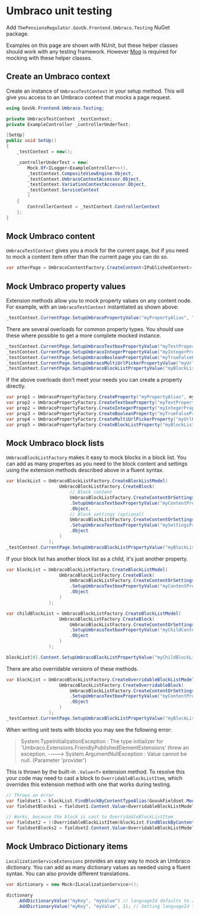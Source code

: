 # Umbraco unit testing

Add `ThePensionsRegulator.GovUk.Frontend.Umbraco.Testing` NuGet package.

Examples on this page are shown with NUnit, but these helper classes should work with any testing framework. However [Moq](https://github.com/moq/moq4) is required for mocking with these helper classes.

## Create an Umbraco context

Create an instance of `UmbracoTestContext` in your setup method. This will give you access to an Umbraco context that mocks a page request.

```csharp
using GovUk.Frontend.Umbraco.Testing;

private UmbracoTestContext _testContext;
private ExampleController _controllerUnderTest;

[SetUp]
public void SetUp()
{
    _testContext = new();

    _controllerUnderTest = new(
        Mock.Of<ILogger<ExampleController>>(),
        _testContext.CompositeViewEngine.Object,
        _testContext.UmbracoContextAccessor.Object,
        _testContext.VariationContextAccessor.Object,
        _testContext.ServiceContext
        )
    {
        ControllerContext = _testContext.ControllerContext
    };
}
```

## Mock Umbraco content

`UmbracoTestContext` gives you a mock for the current page, but if you need to mock a content item other than the current page you can do so.

```csharp
var otherPage = UmbracoContentFactory.CreateContent<IPublishedContent>();
```

## Mock Umbraco property values

Extension methods allow you to mock property values on any content node. For example, with an `UmbracoTestContext` instantiated as shown above:

```csharp
_testContext.CurrentPage.SetupUmbracoPropertyValue("myPropertyAlias", "The text saved in the property");
```

There are several overloads for common property types. You should use these where possible to get a more complete mocked instance.

```csharp
_testContext.CurrentPage.SetupUmbracoTextboxPropertyValue("myTextPropertyAlias", "The text saved in the property");
_testContext.CurrentPage.SetupUmbracoIntegerPropertyValue("myIntegerPropertyAlias", 123);
_testContext.CurrentPage.SetupUmbracoBooleanPropertyValue("myTrueFalsePropertyAlias", true);
_testContext.CurrentPage.SetupUmbracoMultiUrlPickerPropertyValue("myUrlPropertyAlias", new Link() { Url = "https://example.org" });
_testContext.CurrentPage.SetupUmbracoBlockListPropertyValue("myBlockListPropertyAlias", myBlockList);
```

If the above overloads don't meet your needs you can create a property directly.

```csharp
var prop1 = UmbracoPropertyFactory.CreateProperty("myPropertyAlias", myPropertyType, string.Empty);
var prop2 = UmbracoPropertyFactory.CreateTextboxProperty("myTextPropertyAlias", string.Empty);
var prop2 = UmbracoPropertyFactory.CreateIntegerProperty("myIntegerPropertyAlias", 123);
var prop3 = UmbracoPropertyFactory.CreateBooleanProperty("myTrueFalsePropertyAlias", true);
var prop4 = UmbracoPropertyFactory.CreateMultiUrlPickerProperty("myUrlPropertyAlias", new Link() { Url = "https://example.org" });
var prop5 = UmbracoPropertyFactory.CreateBlockListProperty("myBlockListPropertyAlias", myBlockList);
```

## Mock Umbraco block lists

`UmbracoBlockListFactory` makes it easy to mock blocks in a block list. You can add as many properties as you need to the block content and settings using the extension methods described above in a fluent syntax.

```csharp
var blockList = UmbracoBlockListFactory.CreateBlockListModel(
                    UmbracoBlockListFactory.CreateBlock(
                        // Block content
                        UmbracoBlockListFactory.CreateContentOrSettings()
                        .SetupUmbracoTextboxPropertyValue("myContentPropertyAlias", "value on the block content")
                        .Object,
                        // Block settings (optional)
                        UmbracoBlockListFactory.CreateContentOrSettings()
                        .SetupUmbracoTextboxPropertyValue("mySettingsPropertyAlias", "value on the block settings")
                        .Object
                    )
                );
_testContext.CurrentPage.SetupUmbracoBlockListPropertyValue("myBlockListPropertyAlias", blockList);
```

If your block list has another block list as a child, it's just another property.

```csharp
var blockList = UmbracoBlockListFactory.CreateBlockListModel(
                    UmbracoBlockListFactory.CreateBlock(
                        UmbracoBlockListFactory.CreateContentOrSettings()
                        .SetupUmbracoTextboxPropertyValue("myContentPropertyAlias", "value on the parent block content")
                        .Object
                    )
                );

var childBlockList = UmbracoBlockListFactory.CreateBlockListModel(
                    UmbracoBlockListFactory.CreateBlock(
                        UmbracoBlockListFactory.CreateContentOrSettings()
                        .SetupUmbracoTextboxPropertyValue("myChildContentPropertyAlias", "value on the child block content")
                        .Object
                    )
                );

blockList[0].Content.SetupUmbracoBlockListPropertyValue("myChildBlockListPropertyAlias", childBlockList);
```

There are also overridable versions of these methods.

```csharp
var blockList = UmbracoBlockListFactory.CreateOverridableBlockListModel(
                    UmbracoBlockListFactory.CreateOverridableBlock(
                        UmbracoBlockListFactory.CreateContentOrSettings()
                        .SetupUmbracoTextboxPropertyValue("myContentPropertyAlias", "value on the block content")
                        .Object
                    )
                );
_testContext.CurrentPage.SetupUmbracoBlockListPropertyValue("myBlockListPropertyAlias", blockList);
```

When writing unit tests with blocks you may see the following error:

> System.TypeInitializationException : The type initializer for 'Umbraco.Extensions.FriendlyPublishedElementExtensions' threw an exception.
> ----> System.ArgumentNullException : Value cannot be null. (Parameter 'provider')

This is thrown by the built-in `.Value<T>` extension method. To resolve this your code may need to cast a block to `OverridableBlockListItem`, which overrides this extension method with one that works during testing.

```csharp
// Throws an error
var fieldset1 = blockList.FindBlockByContentTypeAlias(GovukFieldset.ModelTypeAlias);
var fieldsetBlocks1 = fieldset1.Content.Value<OverridableBlockListModel>(nameof(GovukFieldset.Blocks));

// Works, because the block is cast to OverridableBlockListItem
var fieldset2 = ((OverridableBlockListItem)blockList.FindBlockByContentTypeAlias(GovukFieldset.ModelTypeAlias));
var fieldsetBlocks2 = fieldset2.Content.Value<OverridableBlockListModel>(nameof(GovukFieldset.Blocks));
```

## Mock Umbraco Dictionary items

`LocalizationServiceExtensions` provides an easy way to mock an Umbraco dictionary. You can add as many dictionary values as needed using a fluent syntax. You can also provide different translations.

```csharp
var dictionary = new Mock<ILocalizationService>();

dictionary
    .AddDictionaryValue("myKey", "myValue") // languageId defaults to 2 - English GB
    .AddDictionaryValue("myKey", "myValue", 1); // Setting languageId to 1 - English US
```
